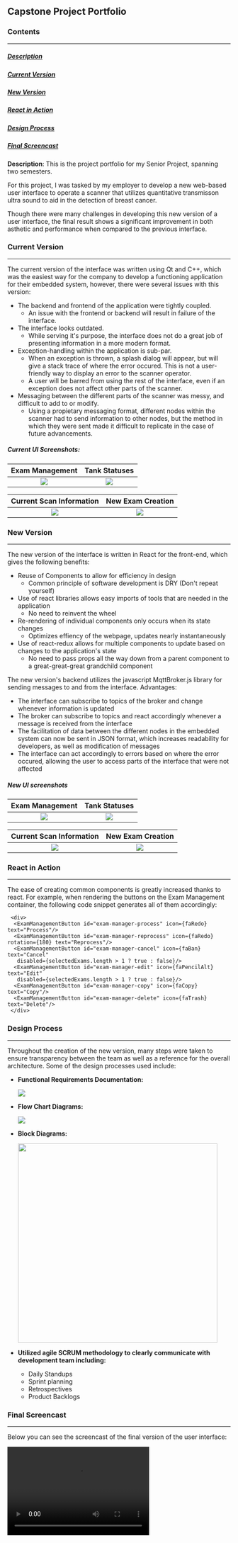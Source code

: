 ## Capstone Project Portfolio

### Contents
------

##### [Description](#description)  
##### [Current Version](#current-version)
##### [New Version](#new-version)
##### [React in Action](#react-in-action)
##### [Design Process](#design-process)
##### [Final Screencast](#final-screencast)

**Description**: This is the project portfolio for my Senior Project, spanning two semesters.  

For this project, I was tasked by my employer to develop a new web-based user interface to operate a scanner that utilizes quantitative transmisson ultra sound to aid in the detection of breast cancer.  

Though there were many challenges in developing this new version of a user interface, the final result shows a significant improvement in both asthetic and performance when compared to the previous interface.  

### Current Version  
------
The current version of the interface was written using Qt and C++, which was the easiest way for the company to develop a functioning application for their embedded system, however, there were several issues with this version:  

  * The backend and frontend of the application were tightly coupled.
    * An issue with the frontend or backend will result in failure of the interface.
  * The interface looks outdated.
    * While serving it's purpose, the interface does not do a great job of presenting information in a more modern format.
  * Exception-handling within the application is sub-par.
    * When an exception is thrown, a splash dialog will appear, but will give a stack trace of where the error occured. This is not a user-friendly way to display an error to the scanner operator.
    * A user will be barred from using the rest of the interface, even if an exception does not affect other parts of the scanner.
  * Messaging between the different parts of the scanner was messy, and difficult to add to or modify.
    * Using a propietary messaging format, different nodes within the scanner had to send information to other nodes, but the method in which they were sent made it difficult to replicate in the case of future advancements.  
    
##### Current UI Screenshots:

Exam Management            |  Tank Statuses
:-------------------------:|:-------------------------:
![](https://github.com/ijohnson11/CapstoneProjectPortfolio/blob/master/images/Current%20UI/exam_management.png)  |  ![](https://github.com/ijohnson11/CapstoneProjectPortfolio/blob/master/images/Current%20UI/tank_statuses.png)  

Current Scan Information          |  New Exam Creation
:-------------------------:|:-------------------------:
![](https://github.com/ijohnson11/CapstoneProjectPortfolio/blob/master/images/Current%20UI/current_exam.png)  |  ![](https://github.com/ijohnson11/CapstoneProjectPortfolio/blob/master/images/Current%20UI/new_exam.png)

### New Version
------
The new version of the interface is written in React for the front-end, which gives the following benefits:
 * Reuse of Components to allow for efficiency in design
   * Common principle of software development is DRY (Don't repeat yourself)
 * Use of react libraries allows easy imports of tools that are needed in the application
   * No need to reinvent the wheel
 * Re-rendering of individual components only occurs when its state changes
   * Optimizes effiency of the webpage, updates nearly instantaneously
 * Use of react-redux allows for multiple components to update based on changes to the application's state
   * No need to pass props all the way down from a parent component to a great-great-great grandchild component  
   
The new version's backend utilizes the javascript MqttBroker.js library for sending messages to and from the interface. Advantages:
 * The interface can subscribe to topics of the broker and change whenever information is updated
 * The broker can subscribe to topics and react accordingly whenever a message is received from the interface
 * The facilitation of data between the different nodes in the embedded system can now be sent in JSON format, which increases readability for developers, as well as modification of messages
 * The interface can act accordingly to errors based on where the error occured, allowing the user to access parts of the interface that were not affected
 
 ##### New UI screenshots  
 
 Exam Management            |  Tank Statuses
:-------------------------:|:-------------------------:
![](https://github.com/ijohnson11/CapstoneProjectPortfolio/blob/master/images/New%20UI/new_ui_exam_management.PNG)  |  ![](https://github.com/ijohnson11/CapstoneProjectPortfolio/blob/master/images/New%20UI/new_ui_tank_statuses.PNG)  

Current Scan Information          |  New Exam Creation
:-------------------------:|:-------------------------:
![](https://github.com/ijohnson11/CapstoneProjectPortfolio/blob/master/images/New%20UI/new_ui_current_scan.PNG)  |  ![](https://github.com/ijohnson11/CapstoneProjectPortfolio/blob/master/images/New%20UI/new_ui_new_exam.PNG)  

### React in Action
------
The ease of creating common components is greatly increased thanks to react. For example, when rendering the buttons on the Exam Management container, the following code snippet generates all of them accordingly:  

```
 <div>
  <ExamManagementButton id="exam-manager-process" icon={faRedo} text="Process"/>
  <ExamManagementButton id="exam-manager-reprocess" icon={faRedo} rotation={180} text="Reprocess"/>
  <ExamManagementButton id="exam-manager-cancel" icon={faBan} text="Cancel" 
   disabled={selectedExams.length > 1 ? true : false}/>
  <ExamManagementButton id="exam-manager-edit" icon={faPencilAlt} text="Edit" 
   disabled={selectedExams.length > 1 ? true : false}/>
  <ExamManagementButton id="exam-manager-copy" icon={faCopy} text="Copy"/>
  <ExamManagementButton id="exam-manager-delete" icon={faTrash} text="Delete"/>
 </div>
```

### Design Process
------
Throughout the creation of the new version, many steps were taken to ensure transparency between the team as well as a reference for the overall architecture. Some of the design processes used include:  
 * **Functional Requirements Documentation:**  
 
     ![](https://github.com/ijohnson11/CapstoneProjectPortfolio/blob/master/images/Documentation/function_req.PNG)  
 * **Flow Chart Diagrams:**  
 
     ![](https://github.com/ijohnson11/CapstoneProjectPortfolio/blob/master/images/Documentation/examTableFlowchart.png)  
 * **Block Diagrams:**  
 
     <img src="https://github.com/ijohnson11/CapstoneProjectPortfolio/blob/master/images/Documentation/BlockDiagram.png" style="height: 450px" />  
 * **Utilized agile SCRUM methodology to clearly communicate with development team including:**  
   * Daily Standups
   * Sprint planning
   * Retrospectives
   * Product Backlogs  
   
### Final Screencast  
------

Below you can see the screencast of the final version of the user interface:  

<video src="https://www.loom.com/embed/717b8a2c71704afda4842e5c8cc24a12" width="320" height="200" controls preload></video>

 

